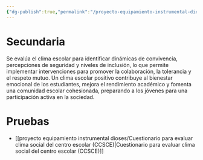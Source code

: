 ```yaml
---
{"dg-publish":true,"permalink":"/proyecto-equipamiento-instrumental-dioses/evaluacion-de-clima-escolar/","dgPassFrontmatter":true}
---
```


# Secundaria
Se evalúa el clima escolar para identificar dinámicas de convivencia, percepciones de seguridad y niveles de inclusión, lo que permite implementar intervenciones para promover la colaboración, la tolerancia y el respeto mutuo. Un clima escolar positivo contribuye al bienestar emocional de los estudiantes, mejora el rendimiento académico y fomenta una comunidad escolar cohesionada, preparando a los jóvenes para una participación activa en la sociedad.
# Pruebas
- [[proyecto equipamiento instrumental dioses/Cuestionario para evaluar clima social del centro escolar (CCSCE)\|Cuestionario para evaluar clima social del centro escolar (CCSCE)]]
